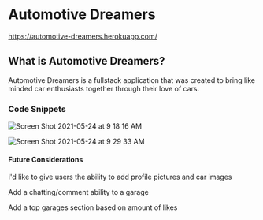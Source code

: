 # Automotive Dreamers

https://automotive-dreamers.herokuapp.com/

## What is Automotive Dreamers?

Automotive Dreamers is a fullstack application that was created to bring like minded car enthusiasts together through their love of cars.


### Code Snippets

![Screen Shot 2021-05-24 at 9 18 16 AM](https://user-images.githubusercontent.com/81945798/119362279-25b75e80-bc72-11eb-8742-f93ec258693d.png)

![Screen Shot 2021-05-24 at 9 29 33 AM](https://user-images.githubusercontent.com/81945798/119362719-9e1e1f80-bc72-11eb-8d35-4552bf4848d7.png)


#### Future Considerations

I'd like to give users the ability to add profile pictures and car images

Add a chatting/comment ability to a garage

Add a top garages section based on amount of likes
